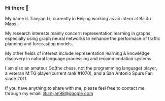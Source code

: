 ### Hi there 👋 
My name is Tianjian Li, currently in Beijing working as an intern at Baidu Maps.  
  
My research interests mainly concern representation learning in graphs, 
especially using graph neural networks to enhance the performace of traffic planning and forecasting models.  

My other fields of interest include representation learning & knowledge discovery in natural language processing and recommendation systems.  

I am also an amateur Go(the chess, not the programming language) player, a veteran M:TG player(current rank #1070), and a San Antonio Spurs Fan since 2011.  

If you have anything to share with me, please feel free to contact me through my email: litianjian98@google.com  


